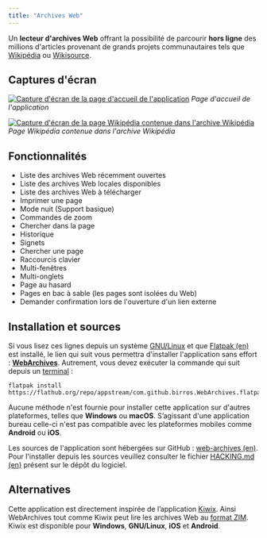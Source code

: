 ```yaml
---
title: "Archives Web"
---
```


Un **lecteur d'archives Web** offrant la possibilité de parcourir **hors ligne**
des millions d'articles provenant de grands projets communautaires tels que
[Wikipédia] ou [Wikisource].

<!--more-->

## Captures d'écran

[![Capture d'écran de la page d'accueil de l'application](/projects/web-archives/home.png)](/projects/web-archives/home.png)
*Page d'accueil de l'application*

[![Capture d'écran de la page Wikipédia contenue dans l'archive Wikipédia](/projects/web-archives/web-wikipedia.png)](/projects/web-archives/web-wikipedia.png)
*Page Wikipédia contenue dans l'archive Wikipédia*

## Fonctionnalités

- Liste des archives Web récemment ouvertes
- Liste des archives Web locales disponibles
- Liste des archives Web à télécharger
- Imprimer une page
- Mode nuit (Support basique)
- Commandes de zoom
- Chercher dans la page
- Historique
- Signets
- Chercher une page
- Raccourcis clavier
- Multi-fenêtres
- Multi-onglets
- Page au hasard
- Pages en bac à sable (les pages sont isolées du Web)
- Demander confirmation lors de l'ouverture d'un lien externe

## Installation et sources

Si vous lisez ces lignes depuis un système [GNU/Linux] et que [Flatpak (en)] est
installé, le lien qui suit vous permettra d'installer l'application sans
effort : **[WebArchives]**. Autrement, vous devez exécuter la commande qui suit
depuis un [terminal] :

```
flatpak install https://flathub.org/repo/appstream/com.github.birros.WebArchives.flatpakref
```

Aucune méthode n'est fournie pour installer cette application sur d'autres
plateformes, telles que **Windows** ou **macOS**. S’agissant d'une application
bureau celle-ci n'est pas compatible avec les plateformes mobiles comme
**Android** ou **iOS**.

Les sources de l'application sont hébergées sur GitHub : [web-archives (en)].
Pour l'installer depuis les sources veuillez consulter le fichier [HACKING.md
(en)] présent sur le dépôt du logiciel.

## Alternatives

Cette application est directement inspirée de l’application [Kiwix]. Ainsi
WebArchives tout comme Kiwix peut lire les archives Web au [format ZIM]. Kiwix
est disponible pour **Windows**, **GNU/Linux**, **iOS** et **Android**.

<!-- Liens externes et références -->

[Wikipédia]: https://fr.wikipedia.org/wiki/Wikip%C3%A9dia
[Wikisource]: https://fr.wikipedia.org/wiki/Wikisource
[GNU/Linux]: https://fr.wikipedia.org/wiki/Linux
[Flatpak (en)]: https://flatpak.org/
[WebArchives]: https://flathub.org/repo/appstream/com.github.birros.WebArchives.flatpakref
[terminal]: https://fr.wikipedia.org/wiki/%C3%89mulateur_de_terminal
[web-archives (en)]: https://github.com/birros/web-archives
[HACKING.md (en)]: https://github.com/birros/web-archives/blob/master/HACKING.md
[Kiwix]: http://www.kiwix.org/fr/
[format ZIM]: https://fr.wikipedia.org/wiki/ZIM_(format_de_fichier_informatique)
